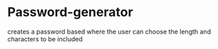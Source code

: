 # Password-generator
creates a password based where the user can choose the length and characters to be included
